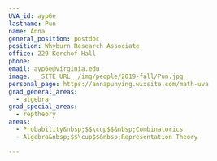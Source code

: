 ```yaml
---
UVA_id: ayp6e
lastname: Pun
name: Anna
general_position: postdoc
position: Whyburn Research Associate
office: 229 Kerchof Hall
phone:
email: ayp6e@virginia.edu
image: __SITE_URL__/img/people/2019-fall/Pun.jpg
personal_page: https://annapunying.wixsite.com/math-uva
grad_general_areas:
  - algebra
grad_special_areas:
  - reptheory
areas:
  - Probability&nbsp;$$\cup$$&nbsp;Combinatorics
  - Algebra&nbsp;$$\cup$$&nbsp;Representation Theory

---
```

